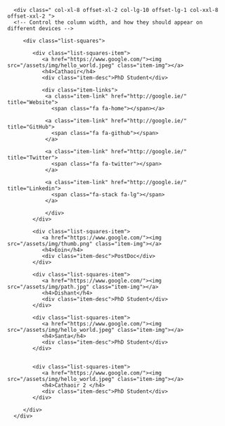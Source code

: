 <div class="container-md" role="main">
   
   <div class="row">

      <div class=" col-xl-8 offset-xl-2 col-lg-10 offset-lg-1 col-xxl-8 offset-xxl-2 ">
      <!-- Control the column width, and how they should appear on different devices -->

         <div class="list-squares">

            <div class="list-squares-item">
               <a href="https://www.google.com/"><img src="/assets/img/hello_world.jpeg" class="item-img"></a>
               <h4>Cathaoir</h4>
               <div class="item-desc">PhD Student</div>
               
               <div class="item-links">
                <a class="item-link" href="http://google.ie/" title="Website">
                  <span class="fa fa-home"></span></a>

                <a class="item-link" href="http://google.ie/" title="GitHub">
                  <span class="fa fa-github"></span>
                </a>

                <a class="item-link" href="http://google.ie/" title="Twitter">
                  <span class="fa fa-twitter"></span>
                </a>
               
                <a class="item-link" href="http://google.ie/" title="Linkedin">
                  <span class="fa-stack fa-lg"></span>
                </a>

                </div>
            </div>

            <div class="list-squares-item">
               <a href="https://www.google.com/"><img src="/assets/img/thumb.png" class="item-img"></a>
               <h4>Eoin</h4>
               <div class="item-desc">PostDoc</div>
            </div>

            <div class="list-squares-item">
               <a href="https://www.google.com/"><img src="/assets/img/path.jpg" class="item-img"></a>
               <h4>Dishant</h4>
               <div class="item-desc">PhD Student</div>
            </div>

            <div class="list-squares-item">
               <a href="https://www.google.com/"><img src="/assets/img/hello_world.jpeg" class="item-img"></a>
               <h4>Santa</h4>
               <div class="item-desc">PhD Student</div>
            </div>


            <div class="list-squares-item">
               <a href="https://www.google.com/"><img src="/assets/img/hello_world.jpeg" class="item-img"></a>
               <h4>Cathaoir 2 </h4>
               <div class="item-desc">PhD Student</div>
            </div>

         </div>
      </div>
   </div>
</div>

  


